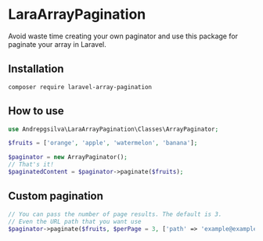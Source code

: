 # LaraArrayPagination
Avoid waste time creating your own paginator and use this package for paginate your array in Laravel.

## Installation
<code>composer require laravel-array-pagination</code>

## How to use

```php
use Andrepgsilva\LaraArrayPagination\Classes\ArrayPaginator;

$fruits = ['orange', 'apple', 'watermelon', 'banana'];

$paginator = new ArrayPaginator();
// That's it!
$paginatedContent = $paginator->paginate($fruits);
```
## Custom pagination

```php
// You can pass the number of page results. The default is 3.
// Even the URL path that you want use
$paginator->paginate($fruits, $perPage = 3, ['path' => 'example@example.com']);
```
